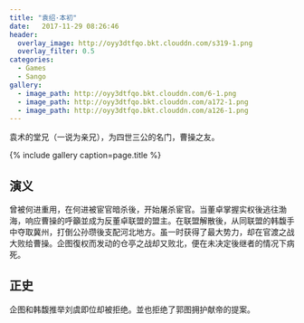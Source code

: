 ```yaml
---
title: "袁绍·本初"
date:   2017-11-29 08:26:46
header:
  overlay_image: http://oyy3dtfqo.bkt.clouddn.com/s319-1.png
  overlay_filter: 0.5
categories:
  - Games
  - Sango
gallery:
  - image_path: http://oyy3dtfqo.bkt.clouddn.com/6-1.png
  - image_path: http://oyy3dtfqo.bkt.clouddn.com/a172-1.png
  - image_path: http://oyy3dtfqo.bkt.clouddn.com/a126-1.png
---
```


袁术的堂兄（一说为亲兄），为四世三公的名门，曹操之友。

{% include gallery caption=page.title %}

## 演义

曾被何进重用，在何进被宦官暗杀後，开始屠杀宦官。当董卓掌握实权後逃往渤海，响应曹操的呼籲並成为反董卓联盟的盟主。在联盟解散後，从同联盟的韩馥手中夺取冀州，打倒公孙瓒後支配河北地方。虽一时获得了最大势力，却在官渡之战大败给曹操。企图復权而发动的仓亭之战却又败北，便在未决定後继者的情况下病死。

## 正史

企图和韩馥推举刘虞即位却被拒绝。並也拒绝了郭图拥护献帝的提案。